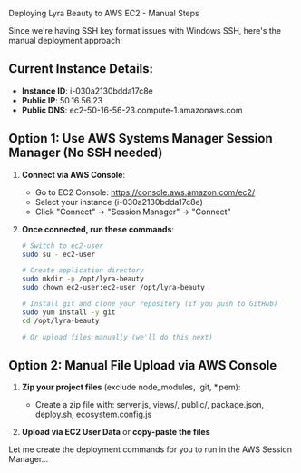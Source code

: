 Deploying Lyra Beauty to AWS EC2 - Manual Steps

Since we're having SSH key format issues with Windows SSH, here's the manual deployment approach:

## Current Instance Details:
- **Instance ID**: i-030a2130bdda17c8e
- **Public IP**: 50.16.56.23
- **Public DNS**: ec2-50-16-56-23.compute-1.amazonaws.com

## Option 1: Use AWS Systems Manager Session Manager (No SSH needed)

1. **Connect via AWS Console**:
   - Go to EC2 Console: https://console.aws.amazon.com/ec2/
   - Select your instance (i-030a2130bdda17c8e)
   - Click "Connect" → "Session Manager" → "Connect"

2. **Once connected, run these commands**:
   ```bash
   # Switch to ec2-user
   sudo su - ec2-user
   
   # Create application directory
   sudo mkdir -p /opt/lyra-beauty
   sudo chown ec2-user:ec2-user /opt/lyra-beauty
   
   # Install git and clone your repository (if you push to GitHub)
   sudo yum install -y git
   cd /opt/lyra-beauty
   
   # Or upload files manually (we'll do this next)
   ```

## Option 2: Manual File Upload via AWS Console

1. **Zip your project files** (exclude node_modules, .git, *.pem):
   - Create a zip file with: server.js, views/, public/, package.json, deploy.sh, ecosystem.config.js

2. **Upload via EC2 User Data** or **copy-paste the files**

Let me create the deployment commands for you to run in the AWS Session Manager...
